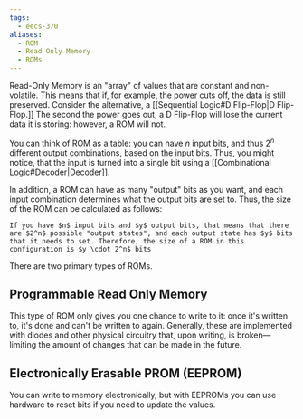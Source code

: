 ```yaml
---
tags:
  - eecs-370
aliases:
  - ROM
  - Read Only Memory
  - ROMs
---
```

Read-Only Memory is an "array" of values that are constant and non-volatile. This means that if, for example, the power cuts off, the data is still preserved. Consider the alternative, a [[Sequential Logic#D Flip-Flop|D Flip-Flop.]] The second the power goes out, a D Flip-Flop will lose the current data it is storing: however, a ROM will not.

You can think of ROM as a table: you can have $n$ input bits, and thus $2^n$ different output combinations, based on the input bits. Thus, you might notice, that the input is turned into a single bit using a [[Combinational Logic#Decoder|Decoder]].

In addition, a ROM can have as many "output" bits as you want, and each input combination determines what the output bits are set to. Thus, the size of the ROM can be calculated as follows:

```ad-example
If you have $n$ input bits and $y$ output bits, that means that there are $2^n$ possible "output states", and each output state has $y$ bits that it needs to set. Therefore, the size of a ROM in this configuration is $y \cdot 2^n$ bits
```

There are two primary types of ROMs.

## Programmable Read Only Memory

This type of ROM only gives you one chance to write to it: once it's written to, it's done and can't be written to again. Generally, these are implemented with diodes and other physical circuitry that, upon writing, is broken—limiting the amount of changes that can be made in the future.

## Electronically Erasable PROM (EEPROM)

You can write to memory electronically, but with EEPROMs you can use hardware to reset bits if you need to update the values. 